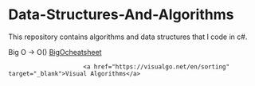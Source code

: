 # Data-Structures-And-Algorithms
This repository contains algorithms and data structures that I code in c#.


 Big O -> O()            <a href="https://www.bigocheatsheet.com/" target="_blank">BigOcheatsheet</a>
 
 
                         <a href="https://visualgo.net/en/sorting" target="_blank">Visual Algorithms</a>
     
